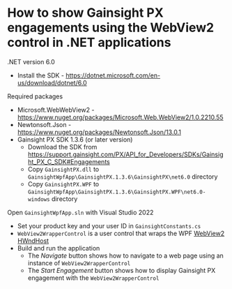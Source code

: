 # How to show Gainsight PX engagements using the WebView2 control in .NET applications

.NET version 6.0
- Install the SDK - https://dotnet.microsoft.com/en-us/download/dotnet/6.0

Required packages
- Microsoft.WebWebView2 - https://www.nuget.org/packages/Microsoft.Web.WebView2/1.0.2210.55
- Newtonsoft.Json - https://www.nuget.org/packages/Newtonsoft.Json/13.0.1
- Gainsight PX SDK 1.3.6 (or later version)
  - Download the SDK from https://support.gainsight.com/PX/API_for_Developers/SDKs/Gainsight_PX_C_SDK#Engagements
  - Copy `GainsightPX.dll` to `GainsightWpfApp\GainsightPX.1.3.6\GainsightPX\net6.0` directory
  - Copy `GainsightPX.WPF` to `GainsightWpfApp\GainsightPX.1.3.6\GainsightPX.WPF\net6.0-windows` directory

Open `GainsightWpfApp.sln` with Visual Studio 2022
- Set your product key and your user ID in `GainsightConstants.cs`
- `WebView2WrapperControl` is a user control that wraps the WPF [WebView2 HWndHost](https://learn.microsoft.com/en-us/dotnet/api/microsoft.web.webview2.wpf.webview2)
- Build and run the application
  - The _Navigate_ button shows how to navigate to a web page using an instance of `WebView2WrapperControl`
  - The _Start Engagement_ button shows how to display Gainsight PX engagement with the `WebView2WrapperControl`


